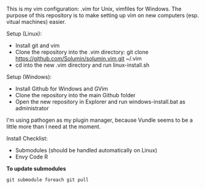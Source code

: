 This is my vim configuration: .vim for Unix, vimfiles for Windows.
The purpose of this repository is to make setting up vim on new computers
(esp. vitual machines) easier.

Setup (Linux):
- Install git and vim
- Clone the repository into the .vim directory:
    git clone https://github.com/Solumin/solumin.vim.git ~/.vim
- cd into the new .vim directory and run linux-install.sh

Setup (Windows):
- Install Github for Windows and GVim
- Clone the repository into the main Github folder
- Open the new repository in Explorer and run windows-install.bat as administrator

I'm using pathogen as my plugin manager, because Vundle seems to be a little
more than I need at the moment.

Install Checklist:
- Submodules (should be handled automatically on Linux)
- Envy Code R

**To update submodules**

```git submodule foreach git pull```
